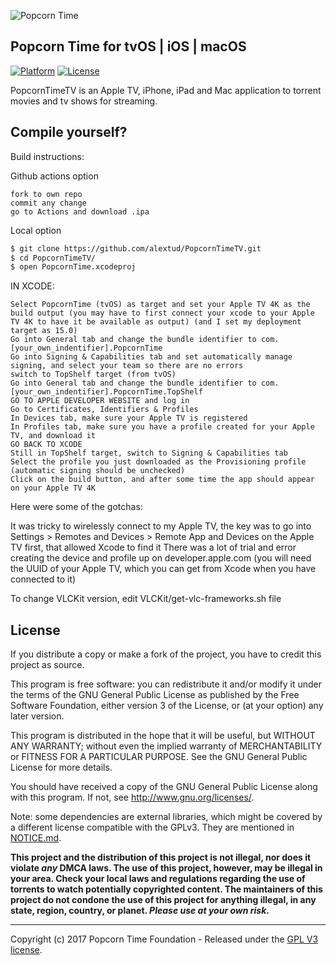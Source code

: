 <p align="left " >
  <img src="http://i.imgur.com/76RElTT.png" alt="Popcorn Time" title="Popcorn Time">
</p>

## Popcorn Time for tvOS | iOS | macOS

[![Platform](https://img.shields.io/badge/platform-iOS%20%7C%20tvOS%20%7C%20macOS-lightgrey.svg?style=flat)](https://github.com/PopcornTimeTV)
[![License](https://img.shields.io/badge/license-GPL_v3-373737.svg?style=flat)](https://github.com/PopcornTimeTV/PopcornTimeTV/blob/master/LICENSE.md)

PopcornTimeTV is an Apple TV, iPhone, iPad and Mac application to torrent movies and tv shows for streaming.

## Compile yourself?

Build instructions:

Github actions option
```
fork to own repo
commit any change
go to Actions and download .ipa
```

Local option
``` bash
$ git clone https://github.com/alextud/PopcornTimeTV.git
$ cd PopcornTimeTV/
$ open PopcornTime.xcodeproj
```

IN XCODE:

```
Select PopcornTime (tvOS) as target and set your Apple TV 4K as the build output (you may have to first connect your xcode to your Apple TV 4K to have it be available as output) (and I set my deployment target as 15.0)
Go into General tab and change the bundle identifier to com.[your_own_indentifier].PopcornTime
Go into Signing & Capabilities tab and set automatically manage signing, and select your team so there are no errors
switch to TopShelf target (from tvOS)
Go into General tab and change the bundle identifier to com.[your_own_indentifier].PopcornTime.TopShelf
GO TO APPLE DEVELOPER WEBSITE and log in
Go to Certificates, Identifiers & Profiles
In Devices tab, make sure your Apple TV is registered
In Profiles tab, make sure you have a profile created for your Apple TV, and download it
GO BACK TO XCODE
Still in TopShelf target, switch to Signing & Capabilities tab
Select the profile you just downloaded as the Provisioning profile (automatic signing should be unchecked)
Click on the build button, and after some time the app should appear on your Apple TV 4K
```

Here were some of the gotchas:

It was tricky to wirelessly connect to my Apple TV, the key was to go into Settings > Remotes and Devices > Remote App and Devices on the Apple TV first, that allowed Xcode to find it
There was a lot of trial and error creating the device and profile up on developer.apple.com (you will need the UUID of your Apple TV, which you can get from Xcode when you have connected to it)


To change VLCKit version, edit VLCKit/get-vlc-frameworks.sh file

## License

If you distribute a copy or make a fork of the project, you have to credit this project as source.

This program is free software: you can redistribute it and/or modify it under the terms of the GNU General Public License as published by the Free Software Foundation, either version 3 of the License, or (at your option) any later version.

This program is distributed in the hope that it will be useful, but WITHOUT ANY WARRANTY; without even the implied warranty of MERCHANTABILITY or FITNESS FOR A PARTICULAR PURPOSE.  See the GNU General Public License for more details.

You should have received a copy of the GNU General Public License along with this program.  If not, see http://www.gnu.org/licenses/.

Note: some dependencies are external libraries, which might be covered by a different license compatible with the GPLv3. They are mentioned in [NOTICE.md](https://github.com/PopcornTimeTV/PopcornTimeTV/blob/master/NOTICE.md).


**This project and the distribution of this project is not illegal, nor does it violate _any_ DMCA laws. The use of this project, however, may be illegal in your area. Check your local laws and regulations regarding the use of torrents to watch potentially copyrighted content. The maintainers of this project do not condone the use of this project for anything illegal, in any state, region, country, or planet. _Please use at your own risk_.**

***


Copyright (c) 2017 Popcorn Time Foundation - Released under the [GPL V3 license](https://github.com/PopcornTimeTV/PopcornTimeTV/LICENSE.md).
